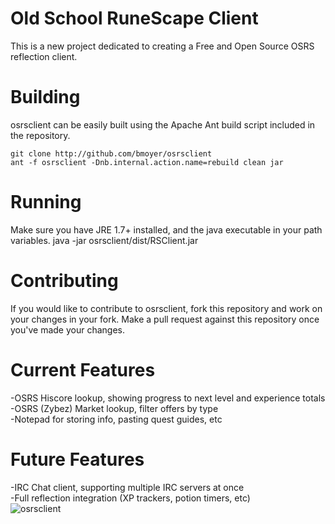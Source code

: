 Old School RuneScape Client
============================

This is a new project dedicated to creating a Free and Open Source OSRS reflection client.<br>

Building
============================
osrsclient can be easily built using the Apache Ant build script included in the repository.

    git clone http://github.com/bmoyer/osrsclient
    ant -f osrsclient -Dnb.internal.action.name=rebuild clean jar 


Running
============================
Make sure you have JRE 1.7+ installed, and the java executable in your path variables.
 java -jar osrsclient/dist/RSClient.jar


Contributing
============================
If you would like to contribute to osrsclient, fork this repository and work on your changes in your fork.  Make a pull request against this repository once you've made your changes.


Current Features
============================

-OSRS Hiscore lookup, showing progress to next level and experience totals<br>
-OSRS (Zybez) Market lookup, filter offers by type<br>
-Notepad for storing info, pasting quest guides, etc<br>

Future Features
============================

-IRC Chat client, supporting multiple IRC servers at once<br>
-Full reflection integration (XP trackers, potion timers, etc)<br>
![osrsclient](https://raw.githubusercontent.com/bmoyer/osrsclient/master/src/resources/client.png "Client")
